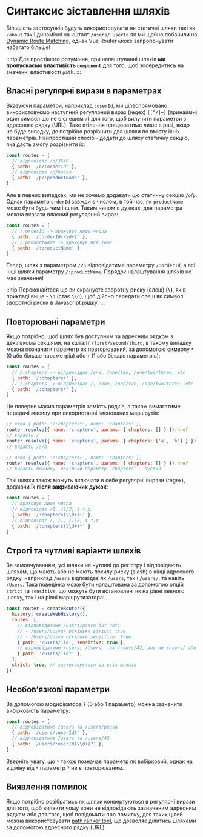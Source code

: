 # Синтаксис зіставлення шляхів

<VueSchoolLink
  href="https://vueschool.io/lessons/vue-router-4-advanced-routes-matching-syntax"
  title="Learn how to use advanced route routes' matching syntax"
/>

Більшість застосунків будуть використовувати як статичні шляхи такі як  `/about` так і динамічні на кшталт `/users/:userId` як ми щойно побачили на [Dynamic Route Matching](./dynamic-matching.md), однак Vue Router може запропонувати набагато більше!

:::tip
Для простішого розуміння, при налаштуванні шляхів **ми пропускаємо властивість `component`** для того, щоб зосередитись на значенні властивості `path`.
:::

## Власні регулярні вирази в параметрах

Вказуючи параметри, наприклад `:userId`, ми цілеспрямовано використовуємо наступний регулярний вираз (regex) `([^/]+)` (принаймні один символ що не є слешем `/`) для того, щоб вилучити параметри з адресного рядку (URL). Таке втілення працюватиме лише в разі, якщо не буде випадку, де потрібно розрізнити два шляхи по вмісту їхніх параметрів. Найпростіший спосіб - додати до шляху статичну секцію, яка дасть змогу розрізнити їх:
```js
const routes = [
  // відповідає /o/3549
  { path: '/o/:orderId' },
  // відповідає /p/books
  { path: '/p/:productName' },
]
```

Але в певних випадках, ми не хочемо додавати цю статичну секцію `/o`/`p`. Однак параметр `orderId` завжди є числом, в той час, як  `productName` може бути будь-чим іншим.
Таким чином в дужках, для параметра можна вказати власний регулярний вираз:

```js
const routes = [
  // /:orderId -> враховує лише числа
  { path: '/:orderId(\\d+)' },
  // /:productName -> враховує все інше
  { path: '/:productName' },
]
```

Тепер, шлях з параметром `/25` відповідатиме параметру `/:orderId`, а всі інші шляхи параметру `/:productName`. Порядок налаштування шляхів не має значення!

:::tip
Переконайтеся що ви екрануєте зворотну риску (слеш) **(`\`)**, як в прикладі вище - `\d` (стає `\\d`), щоб дійсно передати слеш як символ зворотної риски в Javascript рядку.
:::

## Повторювані параметри 

Якщо потрібно, щоб шлях був доступним за адресним рядком з декількома секціями, на кшталт  `/first/second/third`, в такому випадку можна позначити параметр як повторюваний, 
за допомогою символу `*` (0 або більше параметрів) або `+` (1 або більше параметрів):

```js
const routes = [
  // /:chapters -> віпдповідає /one, /one/two, /one/two/three, etc
  { path: '/:chapters+' },
  // /:chapters -> віпдповідає /, /one, /one/two, /one/two/three, etc
  { path: '/:chapters*' },
]
```

Це поверне масив параметрів замість рядків, а також вимагатиме передачі масиву при використанні іменованих маршрутів:

```js
// якщо { path: '/:chapters*', name: 'chapters' },
router.resolve({ name: 'chapters', params: { chapters: [] } }).href
// видасть /
router.resolve({ name: 'chapters', params: { chapters: ['a', 'b'] } }).href
// видасть /a/b

// якщо { path: '/:chapters+', name: 'chapters' },
router.resolve({ name: 'chapters', params: { chapters: [] } }).href
// видасть помилку, оскільки параметр `chapters` - пустий
```

Такі шляхи також можуть включати в себе регулярні вирази (regex), додаючи їх **після закриваючих дужок**:
```js
const routes = [
  // враховує лише числа
  // відповідає /1, /1/2, і т.д.
  { path: '/:chapters(\\d+)+' },
  // відповідає /, /1, /1/2, і т.д
  { path: '/:chapters(\\d+)*' },
]
```

## Строгі та чутливі варіанти шляхів


За замовчуванням, усі шляхи не чутливі до регістру і відповідають шляхам, що мають або не мають похилу риску (slash) в кінці адресного рядку, наприклад `/users` відповідає як `/users`, так і `/users/`, та навіть `/Users`. 
Така поведінка може бути налаштована за допомогою опцій `strict` та `sensitive`, що можуть бути встановлені як на рівні певного шляху, так і на рівні маршрутизатора:

```js
const router = createRouter({
  history: createWebHistory(),
  routes: [
    // відповідатиме /users/posva but not:
    // - /users/posva/ оскільки strict: true
    // - /Users/posva оскільки sensitive: true
    { path: '/users/:id', sensitive: true },
    // відповідатиме /users, /Users, так /users/42, але не /users/ або /users/42/
    { path: '/users/:id?' },
  ],
  strict: true, // застосовується до всіх шляхів
})
```

## Необовʼязкові параметри

За допомогою модифікатора `?` (0 або 1 параметр) можна зазначити вибірковість параметру:

```js
const routes = [
  // відповідатиме /users та /users/posva
  { path: '/users/:userId?' },
  // відповідатиме /users та /users/42
  { path: '/users/:userId(\\d+)?' },
]
```
Зверніть увагу, що `*` також позначає параметр як вибірковий, однак на відміну від `*` параметр `?` не є повторюваним.

## Виявлення помилок

Якщо потрібно розібратись як шляхи конвертуються в регулярні вирази для того, щоб виявити чому вони не відповідають зазначеним адресним рядкам або для того, щоб повідомити про помилку,  для таких цілей можна використовувати [path ranker tool](https://paths.esm.dev/?p=AAMeJSyAwR4UbFDAFxAcAGAIJXMAAA..#), що дозволяє ділитись шляхами за допомогою адресного рядку (URL).
